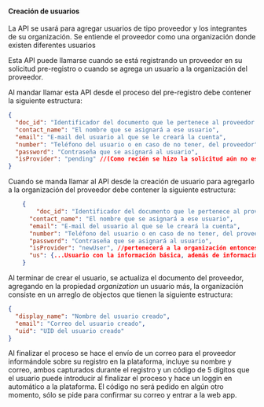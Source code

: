 #### Creación de usuarios

La API se usará para agregar usuarios de tipo proveedor y los integrantes de su organización.
Se entiende el proveedor como una organización donde existen diferentes usuarios

Esta API puede llamarse cuando se está registrando un proveedor en su solicitud pre-registro o cuando se agrega un usuario a la organización del proveedor.

Al mandar llamar esta API desde el proceso del pre-registro debe contener la siguiente estructura:

```json
{
  "doc_id": "Identificador del documento que le pertenece al proveedor (ID del doc en la colección de proveedores)",
  "contact_name": "El nombre que se asignará a ese usuario",
  "email": "E-mail del usuario al que se le creará la cuenta",
  "number": "Teléfono del usuario o en caso de no tener, del proveedor",
  "password": "Contraseña que se asignará al usuario",
  "isProvider": "pending" //(Como recién se hizo la solicitud aún no está aprobado como proveedor)
}
```

Cuando se manda llamar al API desde la creación de usuario para agregarlo a la organización del proveedor debe contener la siguiente estructura:

```json
    {
        "doc_id": "Identificador del documento que le pertenece al proveedor (ID del doc en la colección de proveedores)",
      "contact_name": "El nombre que se asignará a ese usuario",
      "email": "E-mail del usuario al que se le creará la cuenta",
      "number": "Teléfono del usuario o en caso de no tener, del proveedor",
      "password": "Contraseña que se asignará al usuario",
      "isProvider": "newUser", //pertenecerá a la organización entonces se indica
      "us": {...Usuario con la información básica, además de información de su organización},
    }
```

Al terminar de crear el usuario, se actualiza el documento del proveedor, agregando en la propiedad _organization_ un usuario más, la organización consiste en un arreglo de objectos que tienen la siguiente estructura:

```json
{
  "display_name": "Nombre del usuario creado",
  "email": "Correo del usuario creado",
  "uid": "UID del usuario creado"
}
```

Al finalizar el proceso se hace el envío de un correo para el proveedor informándole sobre su registro en la plataforma, incluye su nombre y correo, ambos capturados durante el registro y un código de 5 dígitos que el usuario puede introducir al finalizar el proceso y hace un loggin en automático a la plataforma. El código no será pedido en algún otro momento, sólo se pide para confirmar su correo y entrar a la web app.
